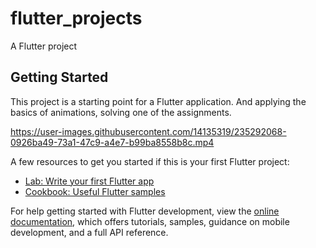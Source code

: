 # flutter_projects

A Flutter project

## Getting Started

This project is a starting point for a Flutter application. And applying the basics of animations, solving one of the assignments.


https://user-images.githubusercontent.com/14135319/235292068-0926ba49-73a1-47c9-a4e7-b99ba8558b8c.mp4



A few resources to get you started if this is your first Flutter project:

- [Lab: Write your first Flutter app](https://docs.flutter.dev/get-started/codelab)
- [Cookbook: Useful Flutter samples](https://docs.flutter.dev/cookbook)

For help getting started with Flutter development, view the
[online documentation](https://docs.flutter.dev/), which offers tutorials,
samples, guidance on mobile development, and a full API reference.
